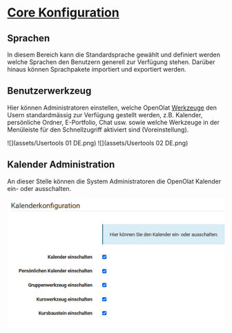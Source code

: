 #  [Core Konfiguration](Core+Konfiguration.html)

## Sprachen

In diesem Bereich kann die Standardsprache gewählt und definiert werden welche
Sprachen den Benutzern generell zur Verfügung stehen. Darüber hinaus können
Sprachpakete importiert und exportiert werden.

##  Benutzerwerkzeug

Hier können Administratoren einstellen, welche OpenOlat
[Werkzeuge](../../pages/viewpage.action%EF%B9%96pageId=108593709.html) den
Usern standardmässig zur Verfügung gestellt werden, z.B. Kalender, persönliche
Ordner, E-Portfolio, Chat usw. sowie welche Werkzeuge in der Menüleiste für
den Schnellzugriff aktiviert sind (Voreinstellung).

![](assets/Usertools 01 DE.png)
![](assets/Usertools 02 DE.png)  

## Kalender Administration

An dieser Stelle können die System Administratoren die OpenOlat Kalender ein-
oder ausschalten.

![](assets/Kalender_admin.png)

